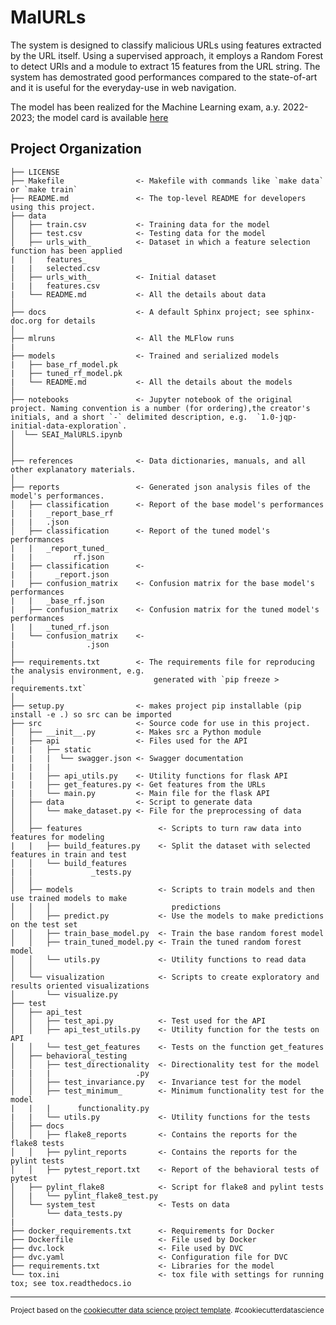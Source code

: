 MalURLs
==============================

The system is designed to classify malicious URLs using features extracted by the URL itself.
Using a supervised approach, it employs a Random Forest to detect URls and a module to extract 15 features from the URL string. The system has demostrated good performances compared to the state-of-art and it is useful for the everyday-use in web navigation.

The model has been realized for the Machine Learning exam, a.y. 2022-2023; the model card is available [here](https://github.com/se4ai2324-uniba/MalURLs/blob/master/models/README.md)

Project Organization
------------

    ├── LICENSE
    ├── Makefile                <- Makefile with commands like `make data` or `make train`
    ├── README.md               <- The top-level README for developers using this project.
    ├── data
    │   ├── train.csv           <- Training data for the model
    │   ├── test.csv            <- Testing data for the model
    │   ├── urls_with_          <- Dataset in which a feature selection function has been applied
    |   |   features_
    |   |   selected.csv     
    │   ├── urls_with_          <- Initial dataset
    |   |   features.csv   
    |   └── README.md           <- All the details about data
    │
    ├── docs                    <- A default Sphinx project; see sphinx-doc.org for details
    │
    ├── mlruns                  <- All the MLFlow runs
    |
    ├── models                  <- Trained and serialized models
    |   ├── base_rf_model.pk
    |   ├── tuned_rf_model.pk
    |   └── README.md           <- All the details about the models
    │
    ├── notebooks               <- Jupyter notebook of the original project. Naming convention is a number (for ordering),the creator's initials, and a short `-` delimited description, e.g.  `1.0-jqp-initial-data-exploration`.
    │  └── SEAI_MalURLS.ipynb                       
    │                        
    │
    ├── references              <- Data dictionaries, manuals, and all other explanatory materials.
    │
    ├── reports                 <- Generated json analysis files of the model's performances.
    │   ├── classification      <- Report of the base model's performances
    |   |   _report_base_rf
    |   |   .json       
    │   ├── classification      <- Report of the tuned model's performances
    |   |   _report_tuned_
    |   |         rf.json         
    |   ├── classification      <-
    |   |     _report.json 
    |   ├── confusion_matrix    <- Confusion matrix for the base model's performances
    |   |   _base_rf.json 
    |   ├── confusion_matrix    <- Confusion matrix for the tuned model's performances
    |   |   _tuned_rf.json 
    |   └── confusion_matrix    <-
    |                .json 
    │
    ├── requirements.txt        <- The requirements file for reproducing the analysis environment, e.g.
    │                               generated with `pip freeze > requirements.txt`
    │
    ├── setup.py                <- makes project pip installable (pip install -e .) so src can be imported
    ├── src                     <- Source code for use in this project.
    │   ├── __init__.py         <- Makes src a Python module
    |   ├── api                 <- Files used for the API
    |   |   ├── static
    |   |   |  └── swagger.json <- Swagger documentation
    |   |   |
    |   |   ├── api_utils.py    <- Utility functions for flask API
    |   |   ├── get_features.py <- Get features from the URLs
    |   |   └── main.py         <- Main file for the flask API
    │   ├── data                <- Script to generate data
    │   │   └── make_dataset.py <- File for the preprocessing of data
    │   │
    │   ├── features                 <- Scripts to turn raw data into features for modeling
    |   |   ├── build_features.py    <- Split the dataset with selected features in train and test
    │   │   └── build_features      
    |   |             _tests.py
    │   │
    │   ├── models                   <- Scripts to train models and then use trained models to make
    │   │   │                           predictions
    │   │   ├── predict.py           <- Use the models to make predictions on the test set
    │   │   ├── train_base_model.py  <- Train the base random forest model
    │   │   ├── train_tuned_model.py <- Train the tuned random forest model
    │   │   └── utils.py             <- Utility functions to read data
    │   │
    │   └── visualization            <- Scripts to create exploratory and results oriented visualizations
    │       └── visualize.py
    ├── test
    │   ├── api_test
    │   │   ├── test_api.py          <- Test used for the API
    │   │   ├── api_test_utils.py    <- Utility function for the tests on API
    │   │   └── test_get_features    <- Tests on the function get_features
    │   ├── behavioral_testing
    │   │   ├── test_directionality  <- Directionality test for the model
    |   |   |                   .py         
    │   │   ├── test_invariance.py   <- Invariance test for the model
    │   │   ├── test_minimum_        <- Minimum functionality test for the model
    |   |   |      functionality.py     
    |   |   └── utils.py             <- Utility functions for the tests
    │   ├── docs
    │   │   ├── flake8_reports       <- Contains the reports for the flake8 tests   
    │   │   ├── pylint_reports       <- Contains the reports for the pylint tests
    │   │   ├── pytest_report.txt    <- Report of the behavioral tests of pytest
    │   ├── pylint_flake8            <- Script for flake8 and pylint tests
    │   |   └── pylint_flake8_test.py
    │   └── system_test              <- Tests on data
    │       └── data_tests.py 
    |
    ├── docker_requirements.txt      <- Requirements for Docker
    ├── Dockerfile                   <- File used by Docker
    ├── dvc.lock                     <- File used by DVC
    ├── dvc.yaml                     <- Configuration file for DVC
    ├── requirements.txt             <- Libraries for the model
    └── tox.ini                      <- tox file with settings for running tox; see tox.readthedocs.io

--------

<p><small>Project based on the <a target="_blank" href="https://drivendata.github.io/cookiecutter-data-science/">cookiecutter data science project template</a>. #cookiecutterdatascience</small></p>

